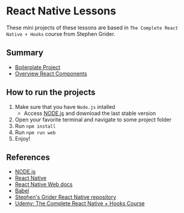 # React Native Lessons

These mini projects of these lessons are based in `The Complete React Native + Hooks` course from Stephen Grider.

## Summary

- [Boilerplate Project](00-boilerplate-project)
- [Overview React Components](01-overview-react-components)

## How to run the projects

1. Make sure that you have `Node.js` intalled
    - Access [NODE.js](https://nodejs.org/) and download the last stable version
2. Open your favorite terminal and navigate to some project folder
3. Run `npm install`
4. Run `npm run web`
5. Enjoy!

## References
- [NODE.js](https://nodejs.org/)
- [React Native](https://reactnative.dev/)
- [React Native Web docs](https://necolas.github.io/react-native-web/docs/)
- [Babel](https://babeljs.io)
- [Stephen's Grider React Native repository](https://github.com/StephenGrider/rn-casts)
- [Udemy: The Complete React Native + Hooks Course](https://www.udemy.com/course/the-complete-react-native-and-redux-course)